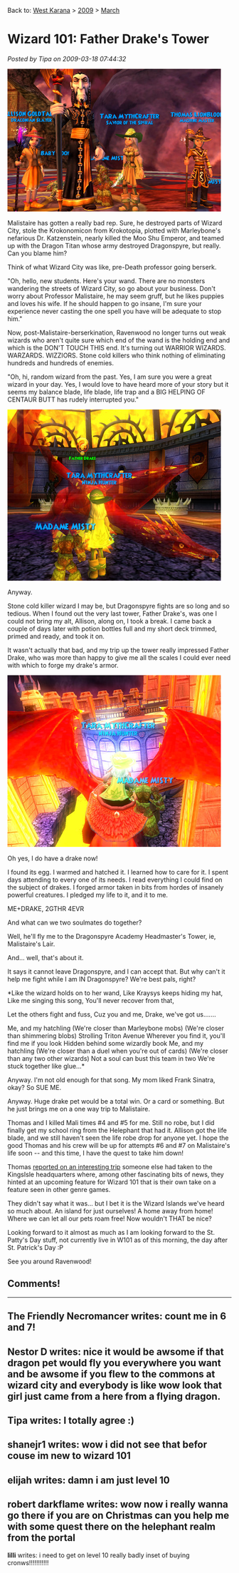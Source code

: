 Back to: [West Karana](/posts/westkarana.md) > [2009](/posts/2009/westkarana.md) > [March](./westkarana.md)
# Wizard 101: Father Drake's Tower

*Posted by Tipa on 2009-03-18 07:44:32*

![wizardgraphicalclient-2009-03-14-20-02-42-60](../../../uploads/2009/03/wizardgraphicalclient-2009-03-14-20-02-42-60.jpg "wizardgraphicalclient-2009-03-14-20-02-42-60")

Malistaire has gotten a really bad rep. Sure, he destroyed parts of Wizard City, stole the Krokonomicon from Krokotopia, plotted with Marleybone's nefarious Dr. Katzenstein, nearly killed the Moo Shu Emperor, and teamed up with the Dragon Titan whose army destroyed Dragonspyre, but really. Can you blame him?

Think of what Wizard City was like, pre-Death professor going berserk.

"Oh, hello, new students. Here's your wand. There are no monsters wandering the streets of Wizard City, so go about your business. Don't worry about Professor Malistaire, he may seem gruff, but he likes puppies and loves his wife. If he should happen to go insane, I'm sure your experience never casting the one spell you have will be adequate to stop him."

Now, post-Malistaire-berserkination, Ravenwood no longer turns out weak wizards who aren't quite sure which end of the wand is the holding end and which is the DON'T TOUCH THIS end. It's turning out WARRIOR WIZARDS. WARZARDS. WIZZIORS. Stone cold killers who think nothing of eliminating hundreds and hundreds of enemies.

"Oh, hi, random wizard from the past. Yes, I am sure you were a great wizard in your day. Yes, I would love to have heard more of your story but it seems my balance blade, life blade, life trap and a BIG HELPING OF CENTAUR BUTT has rudely interrupted you."

![wizardgraphicalclient-2009-03-15-14-16-14-94](../../../uploads/2009/03/wizardgraphicalclient-2009-03-15-14-16-14-94.jpg "wizardgraphicalclient-2009-03-15-14-16-14-94")

Anyway.

Stone cold killer wizard I may be, but Dragonspyre fights are so long and so tedious. When I found out the very last tower, Father Drake's, was one I could not bring my alt, Allison, along on, I took a break. I came back a couple of days later with potion bottles full and my short deck trimmed, primed and ready, and took it on.

It wasn't actually that bad, and my trip up the tower really impressed Father Drake, who was more than happy to give me all the scales I could ever need with which to forge my drake's armor.

![wizardgraphicalclient-2009-03-15-14-25-08-96](../../../uploads/2009/03/wizardgraphicalclient-2009-03-15-14-25-08-96.jpg "wizardgraphicalclient-2009-03-15-14-25-08-96")

Oh yes, I do have a drake now!

I found its egg. I warmed and hatched it. I learned how to care for it. I spent days attending to every one of its needs. I read everything I could find on the subject of drakes. I forged armor taken in bits from hordes of insanely powerful creatures. I pledged my life to it, and it to me.

ME+DRAKE, 2GTHR 4EVR

And what can we two soulmates do together?

Well, he'll fly me to the Dragonspyre Academy Headmaster's Tower, ie, Malistaire's Lair.

And... well, that's about it.

It says it cannot leave Dragonspyre, and I can accept that. But why can't it help me fight while I am IN Dragonspyre? We're best pals, right?

*Like the wizard holds on to her wand,
Like Kraysys keeps hiding my hat,
Like me singing this song,
You'll never recover from that,

Let the others fight and fuss,
Cuz you and me, Drake, we've got us.......

Me, and my hatchling
(We're closer than Marleybone mobs)
(We're closer than shimmering blobs)
Strolling Triton Avenue
Wherever you find it, you'll find me if you look
Hidden behind some wizardly book
Me, and my hatchling
(We're closer than a duel when you're out of cards)
(We're closer than any two other wizards)
Not a soul can bust this team in two
We're stuck together like glue...*

Anyway. I'm not old enough for that song. My mom liked Frank Sinatra, okay? So SUE ME.

Anyway. Huge drake pet would be a total win. Or a card or something. But he just brings me on a one way trip to Malistaire.

Thomas and I killed Mali times #4 and #5 for me. Still no robe, but I did finally get my school ring from the Helephant that had it. Allison got the life blade, and we still haven't seen the life robe drop for anyone yet. I hope the good Thomas and his crew will be up for attempts #6 and #7 on Malistaire's life soon -- and this time, I have the quest to take him down!

Thomas [reported on an interesting trip](http://thefriendlynecromancer.blogspot.com/2009/03/quinn-hexthief-rocks-austin-texas-in.html) someone else had taken to the KingsIsle headquarters where, among other fascinating bits of news, they hinted at an upcoming feature for Wizard 101 that is their own take on a feature seen in other genre games.

They didn't say what it was... but I bet it is the Wizard Islands we've heard so much about. An island for just ourselves! A home away from home! Where we can let all our pets roam free! Now wouldn't THAT be nice?

Looking forward to it almost as much as I am looking forward to the St. Patty's Day stuff, not currently live in W101 as of this morning, the day after St. Patrick's Day :P

See you around Ravenwood!

## Comments!
---
**The Friendly Necromancer** writes: count me in 6 and 7!
---
**Nestor D** writes: nice it would be awsome if that dragon pet would fly you everywhere you want and be awsome if you flew to the commons at wizard city and everybody is like wow look that girl just came from a here from a flying dragon.
---
**Tipa** writes: I totally agree :)
---
**shanejr1** writes: wow i did not see that befor couse im new to wizard 101
---
**elijah** writes: damn i am just level 10
---
**robert darkflame** writes: wow now i really wanna go there
if you are on Christmas can you help me with some quest there on the helephant realm from the portal
---
**lilli** writes: i need to get on level 10 really badly inset of buying cronws!!!!!!!!!!!
